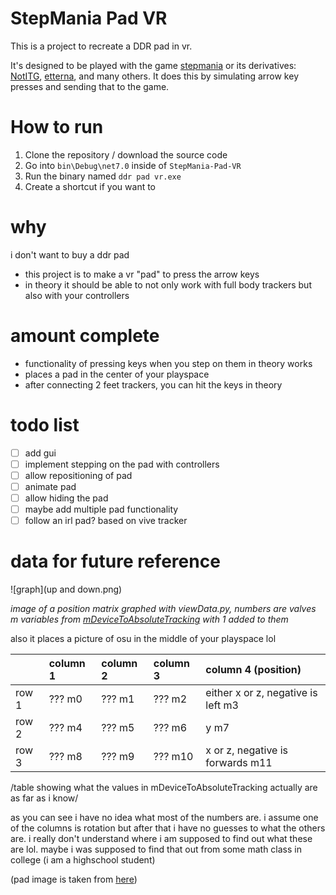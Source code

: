 # StepMania Pad VR
This is a project to recreate a DDR pad in vr.

It's designed to be played with the game [stepmania](https://www.stepmania.com/) or its derivatives: [NotITG](https://www.noti.tg/), [etterna](https://etternaonline.com), and many others. It does this by simulating arrow key presses and sending that to the game.

# How to run
1. Clone the repository / download the source code
2. Go into `bin\Debug\net7.0` inside of `StepMania-Pad-VR`
3. Run the binary named `ddr pad vr.exe`
4. Create a shortcut if you want to

# why

i don't want to buy a ddr pad

- this project is to make a vr "pad" to press the arrow keys
- in theory it should be able to not only work with full body trackers but also with your controllers

# amount complete
- functionality of pressing keys when you step on them in theory works
- places a pad in the center of your playspace
- after connecting 2 feet trackers, you can hit the keys in theory

# todo list
- [ ] add gui
- [ ] implement stepping on the pad with controllers
- [ ] allow repositioning of pad
- [ ] animate pad
- [ ] allow hiding the pad
- [ ] maybe add multiple pad functionality
- [ ] follow an irl pad? based on vive tracker

# data for future reference

![graph](up and down.png)

*image of a position matrix graphed with viewData.py, numbers are valves m variables from [mDeviceToAbsoluteTracking](https://valvesoftware.github.io/steamvr_unity_plugin/api/Valve.VR.TrackedDevicePose_t.html#Valve_VR_TrackedDevicePose_t_mDeviceToAbsoluteTracking) with 1 added to them*

also it places a picture of osu in the middle of your playspace lol

|       | column 1 | column 2 | column 3 | column 4 (position)                |
|:------|:---------|:---------|:---------|:-----------------------------------|
| row 1 | ??? m0   | ??? m1   | ??? m2   | either x or z, negative is left m3 |
| row 2 | ??? m4   | ??? m5   | ??? m6   | y m7                               |
| row 3 | ??? m8   | ??? m9   | ??? m10  | x or z, negative is forwards m11   |

/table showing what the values in mDeviceToAbsoluteTracking actually are as far as i know/

as you can see i have no idea what most of the numbers are. i assume one of the columns is rotation but after that i have no guesses to what the others are. i really don't understand where i am supposed to find out what these are lol. maybe i was supposed to find that out from some math class in college (i am a highschool student)

(pad image is taken from [here](https://thetrashman.deviantart.com/art/Custom-DDR-Pad-design-251557032))

